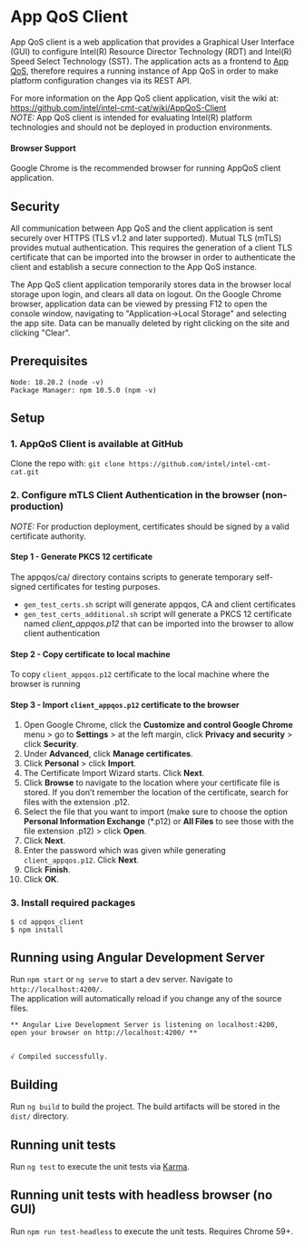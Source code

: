 # App QoS Client

App QoS client is a web application that provides a Graphical User Interface (GUI) to configure Intel(R) Resource Director Technology (RDT) and Intel(R) Speed Select Technology (SST). The application acts as a frontend to [App QoS](https://github.com/intel/intel-cmt-cat/tree/master/appqos), therefore requires a running instance of App QoS in order to make platform configuration changes via its REST API.

For more information on the App QoS client application, visit the wiki at: https://github.com/intel/intel-cmt-cat/wiki/AppQoS-Client  
_NOTE:_ App QoS client is intended for evaluating Intel(R) platform technologies and should not be deployed in production environments.

#### Browser Support
Google Chrome is the recommended browser for running AppQoS client application.

## Security
All communication between App QoS and the client application is sent securely over HTTPS (TLS v1.2 and later supported). Mutual TLS (mTLS) provides mutual authentication. This requires the generation of a client TLS certificate that can be imported into the browser in order to authenticate the client and establish a secure connection to the App QoS instance.

The App QoS client application temporarily stores data in the browser local storage upon login, and clears all data on logout. On the Google Chrome browser, application data can be viewed by pressing F12 to open the console window, navigating to "Application->Local Storage" and selecting the app site. Data can be manually deleted by right clicking on the site and clicking "Clear".

## Prerequisites

```
Node: 18.20.2 (node -v)
Package Manager: npm 10.5.0 (npm -v)
```

## Setup

### 1. AppQoS Client is available at GitHub

Clone the repo with: `git clone https://github.com/intel/intel-cmt-cat.git`

### 2. Configure mTLS Client Authentication in the browser (non-production)

_NOTE:_ For production deployment, certificates should be signed by a valid certificate authority.

#### Step 1 - Generate PKCS 12 certificate

The appqos/ca/ directory contains scripts to generate temporary self-signed certificates for testing purposes.
- `gen_test_certs.sh` script will generate appqos, CA and client certificates
- `gen_test_certs_additional.sh` script will generate a PKCS 12 certificate named _client_appqos.p12_ that can be imported into the browser to allow client authentication

#### Step 2 - Copy certificate to local machine
  To copy `client_appqos.p12` certificate to the local machine where the browser is running

#### Step 3 - Import `client_appqos.p12` certificate to the browser

  1. Open Google Chrome, click the **Customize and control Google Chrome** menu > go to **Settings** > at the left margin, click **Privacy and security** > click **Security**.
  2. Under **Advanced**, click **Manage certificates**.
  3. Click **Personal** > click **Import**.
  4. The Certificate Import Wizard starts. Click **Next**.
  5. Click **Browse** to navigate to the location where your certificate file is stored. If you don’t remember the location of the certificate, search for files with the extension .p12.
  6. Select the file that you want to import (make sure to choose the option **Personal Information Exchange** (\*.p12) or **All Files** to see those with the file extension .p12) > click **Open**.
  7. Click **Next**.
  8. Enter the password which was given while generating `client_appqos.p12`. Click **Next**.
  9. Click **Finish**.
  10. Click **OK**.

### 3. Install required packages

```
$ cd appqos_client
$ npm install
```

## Running using Angular Development Server

Run `npm start` or `ng serve` to start a dev server. Navigate to `http://localhost:4200/`.  
The application will automatically reload if you change any of the source files.

```
** Angular Live Development Server is listening on localhost:4200, open your browser on http://localhost:4200/ **


√ Compiled successfully.
```

## Building

Run `ng build` to build the project. The build artifacts will be stored in the `dist/` directory.

## Running unit tests

Run `ng test` to execute the unit tests via [Karma](https://karma-runner.github.io).

## Running unit tests with headless browser (no GUI)

Run `npm run test-headless` to execute the unit tests. Requires Chrome 59+.
